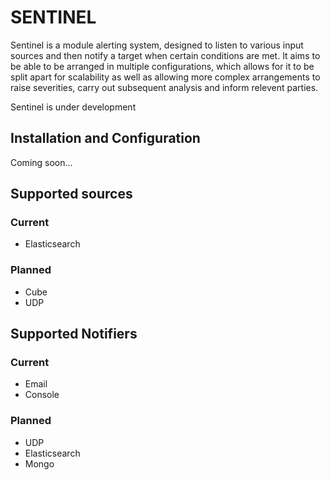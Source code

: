 SENTINEL
========

Sentinel is a module alerting system, designed to listen to various input sources and then notify a target when 
certain conditions are met. It aims to be able to be arranged in multiple configurations, which allows for it to 
be split apart for scalability as well as allowing more complex arrangements to raise severities, carry out subsequent
analysis and inform relevent parties.

Sentinel is under development

## Installation and Configuration

Coming soon...

## Supported sources
### Current
 * Elasticsearch

### Planned
 * Cube
 * UDP
 
## Supported Notifiers
### Current
 * Email
 * Console

### Planned
 * UDP
 * Elasticsearch
 * Mongo

